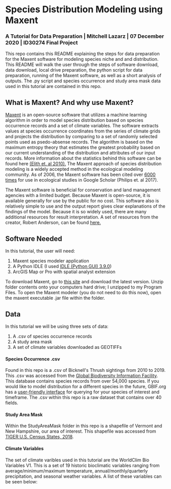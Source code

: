 # Species Distribution Modeling using Maxent
### A Tutorial for Data Preparation | Mitchell Lazarz | 07 December 2020 | ID30274 Final Project

This repo contains this README explaining the steps for data preparation for the Maxent software for modeling species niche and and distribution.  This README will walk the user through the steps of software download, data download, local drive preparation, the python script for data preparation, running of the Maxent software, as well as a short analysis of outputs.  The .py script and species occurrence and study area mask data used in this tutorial are contained in this repo.

## What is Maxent?  And why use Maxent?

[Maxent](https://biodiversityinformatics.amnh.org/open_source/maxent/) is an open-source software that utilizes a machine learning algorithm in order to model species distribution based on species occurrence records and a set of climate variables.  The software extracts values at species occurrence coordinates from the series of climate grids and projects the distribution by comparing to a set of randomly selected points used as psedo-absense records.  The algorithm is based on the maximum entropy theory that estimates the greatest probability based on our current understanding of the distribution and attributes of our input records.  More information about the statistics behind this software can be found here [(Elith et. al 2010).](https://web.stanford.edu/~hastie/Papers/maxent_explained.pdf)  The Maxent approach of species distribution modeling is a widely accepted method in the ecological modeling community.  As of 2006, the Maxent software has been cited over [6000 times](https://onlinelibrary.wiley.com/doi/full/10.1111/ecog.03049) for use in ecological studies in Google Scholar (Philips et. al 2017).

The Maxent software is beneficial for conservation and land management agencies with a limited budget.  Because Maxent is open-source, it is available generally for use by the public for no cost.  This software also is relatively simple to use and the output report gives clear explanations of the findings of the model.  Because it is so widely used, there are many additional resources for result interpretation.  A set of resources from the creator, Robert Anderson, can be found [here.](https://www.andersonlab.ccny.cuny.edu/resources)

## Software Needed

In this tutorial, the user will need: 
1. Maxent species modeler application 
2. A Python IDLE (I used [IDLE (Python GUI) 3.9.0](https://www.python.org/downloads/)) 
3. ArcGIS Map or Pro with spatial analyst extension

To download Maxent, go to [this site](https://biodiversityinformatics.amnh.org/open_source/maxent/) and download the latest version.  Unzip folder contents onto your computers hard drive; I unzipped to my Program Files.  To open the Maxent modeler (you do not need to do this now), open the maxent executable .jar file within the folder.

## Data

In this tutorial we will be using three sets of data:
1. A .csv of species occurrence records
2. A study area mask
3. A set of climate variables downloaded as GEOTIFFs

#### Species Occurrence .csv
Found in this repo is a .csv of Bicknell's Thrush sightings from 2010 to 2019.  This .csv was accessed from the [Global Biodiversity Information Facility](https://www.gbif.org/).  This database contains species records from over 54,000 species.  If you would like to model distribution for a different species in the future, GBIF.org has a [user-friendly interface](https://www.gbif.org/occurrence/search) for querying for your species of interest and timeframe.  The .csv within this repo is a raw dataset that contains over 40 fields.

#### Study Area Mask
Within the StudyAreaMask folder in this repo is a shapefile of Vermont and New Hampshire, our area of interest.  This shapefile was accessed from [TIGER U.S. Census States, 2018](https://www.census.gov/geographies/mapping-files/time-series/geo/tiger-line-file.html).   

#### Climate Variables
The set of climate varibles used in this tutorial are the WorldClim Bio Variables V1.  This is a set of 19 historic bioclimatic variables ranging from average/minimum/maximum temperature, annual/monthly/quarterly precipitation, and seasonal weather variables.  A list of these variables can be seen below:




